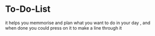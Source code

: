 # To-Do-List
it helps you memmorise and plan what you want to do in your day , and when done you could press on it to make a line through it

